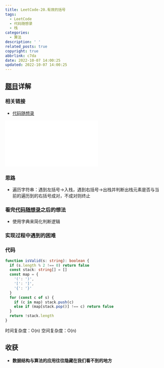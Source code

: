 ```yaml
---
title: LeetCode-20.有效的括号
tags:
  - LeetCode
  - 代码随想录
  - 栈
categories:
  - 算法
description: ' '
related_posts: true
copyright: true
abbrlink: c7da
date: 2022-10-07 14:00:25
updated: 2022-10-07 14:00:25
---
```


## [题目](https://leetcode.cn/problems/valid-parentheses/)详解

### 相关链接

- [代码随想录](https://programmercarl.com/0020.有效的括号.html)

<iframe class="iframe_video" src="//player.bilibili.com/player.html?aid=301823875&bvid=BV1AF411w78g&cid=799270643&page=1" scrolling="no" border="0" frameborder="no" framespacing="0" allowfullscreen="true"> </iframe>

### 思路

- 遍历字符串：遇到左括号->入栈，遇到右括号->出栈并判断出栈元素是否与当前的遍历到的右括号成对，不成对则终止

### 看完[代码随想录](https://programmercarl.com/0020.有效的括号.html)之后的想法

- 使用字典来简化判断逻辑

### 实现过程中遇到的困难

### 代码

```ts TypeScript
function isValid(s: string): boolean {
  if (s.length % 2 !== 0) return false
  const stack: string[] = []
  const map = {
    '(': ')',
    '[': ']',
    '{': '}'
  }
  for (const c of s) {
    if (c in map) stack.push(c)
    else if (map[stack.pop()] !== c) return false
  }
  return !stack.length
}
```

时间复杂度：O(n)
空间复杂度：O(n)

## 收获

- **数据结构与算法的应用往往隐藏在我们看不到的地方**
